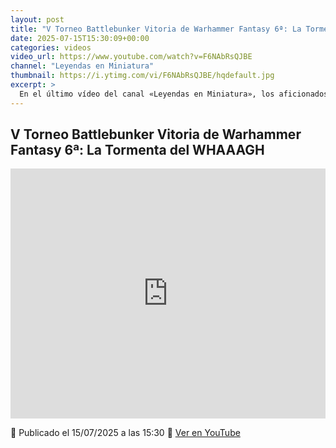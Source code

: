 ```yaml
---
layout: post
title: "V Torneo Battlebunker Vitoria de Warhammer Fantasy 6ª: La Tormenta del WHAAAGH"
date: 2025-07-15T15:30:09+00:00
categories: videos
video_url: https://www.youtube.com/watch?v=F6NAbRsQJBE
channel: "Leyendas en Miniatura"
thumbnail: https://i.ytimg.com/vi/F6NAbRsQJBE/hqdefault.jpg
excerpt: >
  En el último vídeo del canal «Leyendas en Miniatura», los aficionados de Warhammer Fantasy pueden disfrutar de un detallado informe sobre el V Torneo Battlebunker Vitoria, centrado en la emocionante temática de «La Tormenta del WHAAAGH». Este evento, ambientado en la 6ª edición del juego, promete intensas batallas y estrategias, siendo un punto de encuentro para la comunidad del Viejo Mundo.
---
```


## V Torneo Battlebunker Vitoria de Warhammer Fantasy 6ª: La Tormenta del WHAAAGH

<iframe width="100%" height="400" src="https://www.youtube.com/embed/F6NAbRsQJBE" frameborder="0" allowfullscreen></iframe>

📅 Publicado el 15/07/2025 a las 15:30
🔗 [Ver en YouTube](https://www.youtube.com/watch?v=F6NAbRsQJBE)
